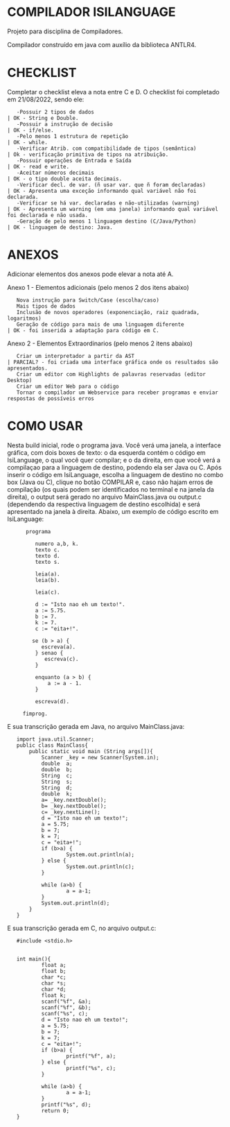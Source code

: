 # COMPILADOR ISILANGUAGE
Projeto para disciplina de Compiladores.

Compilador construído em java com auxílio da biblioteca ANTLR4.

# CHECKLIST
Completar o checklist eleva a nota entre C e D. O checklist foi completado em 21/08/2022, sendo ele:

       -Possuir 2 tipos de dados                                             | OK - String e Double.
       -Possuir a instrução de decisão                                       | OK - if/else.
       -Pelo menos 1 estrutura de repetição                                  | OK - while.
       -Verificar Atrib. com compatibilidade de tipos (semântica)            | Ok - verificação primitiva de tipos na atribuição.
       -Possuir operações de Entrada e Saída                                 | OK - read e write.
       -Aceitar números decimais                                             | OK - o tipo double aceita decimais.
       -Verificar decl. de var. (ñ usar var. que ñ foram declaradas)         | OK - Apresenta uma exceção informando qual variável não foi declarada.
       -Verificar se há var. declaradas e não-utilizadas (warning)           | OK - Apresenta um warning (em uma janela) informando qual variável foi declarada e não usada.
       -Geração de pelo menos 1 linguagem destino (C/Java/Python)            | OK - linguagem de destino: Java.


# ANEXOS
Adicionar elementos dos anexos pode elevar a nota até A.

Anexo 1 - Elementos adicionais (pelo menos 2 dos itens abaixo)

       Nova instrução para Switch/Case (escolha/caso)
       Mais tipos de dados
       Inclusão de novos operadores (exponenciação, raiz quadrada, logaritmos)
       Geração de código para mais de uma linguagem diferente                | OK - foi inserida a adaptação para código em C.

Anexo 2 - Elementos Extraordinarios (pelo menos 2 itens abaixo)

       Criar um interpretador a partir da AST                                | PARCIAL? - foi criada uma interface gráfica onde os resultados são apresentados.
       Criar um editor com Highlights de palavras reservadas (editor Desktop)
       Criar um editor Web para o código
       Tornar o compilador um Webservice para receber programas e enviar respostas de possíveis erros



# COMO USAR
Nesta build inicial, rode o programa java. Você verá uma janela, a interface gráfica, com dois boxes de texto: o da esquerda contém o código em IsiLanguage, o qual você quer compilar; e o da direita, em que você verá a compilaçao para a linguagem de destino, podendo ela ser Java ou C. Após inserir o código em IsiLanguage, escolha a linguagem de destino no combo box (Java ou C), clique no botão COMPILAR e, caso não hajam erros de compilação (os quais podem ser identificados no terminal e na janela da direita), o output será gerado no arquivo MainClass.java ou output.c (dependendo da respectiva linguagem de destino escolhida) e será apresentado na janela à direita. Abaixo, um exemplo de código escrito em IsiLanguage:

          programa

             numero a,b, k.
             texto c.
             texto d.
             texto s.

             leia(a).
             leia(b).

             leia(c).

             d := "Isto nao eh um texto!".
             a := 5.75.
             b := 7.
             k := 7.
             c := "eita+!".

            se (b > a) {
               escreva(a).
             } senao { 
                escreva(c).
             }

             enquanto (a > b) {
                 a := a - 1.
             }

             escreva(d).

         fimprog.

E sua transcrição gerada em Java, no arquivo MainClass.java:

       import java.util.Scanner;
       public class MainClass{ 
           public static void main (String args[]){ 
               Scanner _key = new Scanner(System.in);
               double  a;
               double  b;
               String  c;
               String  s;
               String  d;
               double  k;
               a= _key.nextDouble();
               b= _key.nextDouble();
               c= _key.nextLine();
               d = "Isto nao eh um texto!";
               a = 5.75;
               b = 7;
               k = 7;
               c = "eita+!";
               if (b>a) {
                       System.out.println(a);
               } else {
                       System.out.println(c);
               }

               while (a>b) {
                       a = a-1;
               } 
               System.out.println(d);
           }
       }

E sua transcrição gerada em C, no arquivo output.c:

       #include <stdio.h>


       int main(){ 
               float a;
               float b;
               char *c;
               char *s;
               char *d;
               float k;
               scanf("%f", &a);
               scanf("%f", &b);
               scanf("%s", c);
               d = "Isto nao eh um texto!";
               a = 5.75;
               b = 7;
               k = 7;
               c = "eita+!";
               if (b>a) {
                       printf("%f", a);
               } else {
                       printf("%s", c);
               }

               while (a>b) {
                       a = a-1;
               } 
               printf("%s", d);
               return 0;
       }
